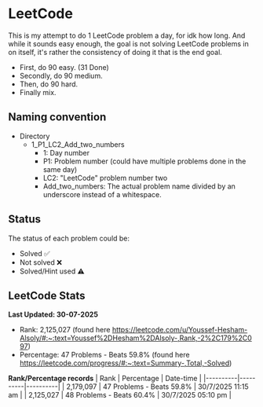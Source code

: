 # LeetCode

This is my attempt to do 1 LeetCode problem a day, for idk how long.
And while it sounds easy enough, the goal is not solving LeetCode problems in on itself,
it's rather the consistency of doing it that is the end goal.

- First, do 90 easy. (31 Done)
- Secondly, do 90 medium.
- Then, do 90 hard.
- Finally mix.


## Naming convention
- Directory
    - 1_P1_LC2_Add_two_numbers
        - 1: Day number
        - P1: Problem number (could have multiple problems done in the same day)
        - LC2: "LeetCode" problem number two
        - Add_two_numbers: The actual problem name divided by an underscore instead of a whitespace.

## Status
The status of each problem could be:
- Solved ✅
- Not solved ❌
- Solved/Hint used ⚠️

## LeetCode Stats
**Last Updated: 30-07-2025**
- Rank: 2,125,027 (found here https://leetcode.com/u/Youssef-Hesham-Alsoly/#:~:text=Youssef%2DHesham%2DAlsoly-,Rank,-2%2C179%2C097)
- Percentage: 47 Problems - Beats 59.8% (found here https://leetcode.com/progress/#:~:text=Summary-,Total,-Solved)


**Rank/Percentage records**
| Rank | Percentage | Date-time |
|----------|----------|----------|
| 2,179,097 | 47 Problems - Beats 59.8% | 30/7/2025 11:15 am |
| 2,125,027 | 48 Problems - Beats 60.4% | 30/7/2025 05:10 pm |